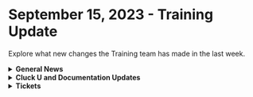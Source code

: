 # September 15, 2023 - Training Update

Explore what new changes the Training team has made in the last week.

<details>

<summary><strong>General News</strong></summary>

* Game Tip for the Week: If you actually want to play games, don't start a YouTube channel where you talk about playing games.&#x20;
* The Cluck U team will be meeting next week for more awesome education planning! But don't worry, we have some awesome updates for self-service. Here is the updated live schedule for next week:
  * Monday:
    * [Rewst 101: Laying the Foundations of Automation](https://calendly.com/cluck-u/rewst-101) @ 12 p.m. ET (No change)
  * Wednesday:
    * [Cluck University AMA / Office Hours](https://calendly.com/cluck-u/roc-ama) @ 1:15 p.m. ET (Special day/time)
  * Friday:
    * [Rewst 102: Building Basic Workflows](https://calendly.com/cluck-u/rewst-102) @ 12 p.m. ET (Special day/time)
  * Join us in our new [Cluck-U Discord channel](https://discord.com/channels/936789089703845988/1121465945295167588) if you have any questions, comments, or concerns!

</details>

<details>

<summary><strong>Cluck U and Documentation Updates</strong></summary>

**Cluck University**

* We've added more self-service features to provide more value to those taking training on the [Cluck University](broken-reference) pages, including:
  * A [signup for the welcome package](../../../cluck-university/rewst-foundations-1/), including an email and schedule for live training.
  * Get Credit forms for each course where you can give feedback and validate your understanding!
  * Added a [Foundations Certification](../../../cluck-university/rewst-foundations-1/foundations-certification.md) sign-up page!

**Documentation**

* [Open Mic - September 8th Video and Page Added](../../roc-open-mics/2023-roc-open-mics/september-8-2023-special-guest-automation-from-down-under.md)
* [Added Huntress Integration Setup Page](../../../documentation/integrations/security/huntress/huntress-integration-setup.md)
* [Added an Actions & Endpoints page for IT Glue](../../../documentation/integrations/documentation/itglue/action-and-endpoints.md)
* Added alternative download instructions for [Datto RMM](../../../documentation/integrations/rmm/datto-rmm/datto-rmm-integration-setup.md) PowerShell cpt file
* Added [Date-Time Comparisons Jinja Page](../../../documentation/jinja/common-jinja-examples/date-time-comparisons.md)
* Added [Block Scope Jinja page](../../../documentation/jinja/common-jinja-examples/block-scope.md)
* Added [Jinja Macros Jinja page](../../../documentation/jinja/common-jinja-examples/jinja-macros.md)
* Added note about signing up for the Australian Open Mic on the [Resources page](broken-reference)
* Updates and Fixes
  * Updated steps and added images to the [Auvik Integration Setup](../../../documentation/integrations/rmm/auvik/auvik-integration-setup.md) page.
  * Updated steps and added images to the [ConnectWise Automate Integration](../../../documentation/integrations/rmm/connectwise-automate/connectwise-automate-integration-setup.md) Setup page.
  * Updated [IT Glue Integration Setup](../../../documentation/integrations/documentation/itglue/it-glue-integration-setup.md) page.
  * Fixed Typo on [Datto RMM](../../../documentation/integrations/rmm/datto-rmm/datto-rmm-integration-setup.md) page.
  * Fixed Typo on [Kaseya VSA](../../../documentation/integrations/rmm/kaseya-vsa/kaseya-vsa-integration-setup.md) page
  * Updated List Comprehension title to "[Working with Lists](../../../documentation/jinja/use-cases-and-best-practices/jinja-lists.md)"
  * Updated [Internal Rewst Jinja](../../../documentation/jinja/internal-rewst-jinja-examples.md) Examples!
  * Added "What is meant by the term "Workflow Wrapper" when discussed by the ROC team?" section to the [FAQ page](broken-reference).

</details>

<details>

<summary><strong>Tickets</strong></summary>

With the ROC now using Halo for their ticketing system, this is when you should find a ticket created for you!

* [x] A discussion with a ROC engineer that doesn't result in a fix on first discussion
* [x] If you have a call to troubleshoot, create workflows or other ROC work
* [x] For all onboarding or expansion work
* [x] If a call results in a new workflow idea or request

If you'd like to manually create a ticket yourself, review the "Rewst Support" section at the bottom of this page.

</details>

